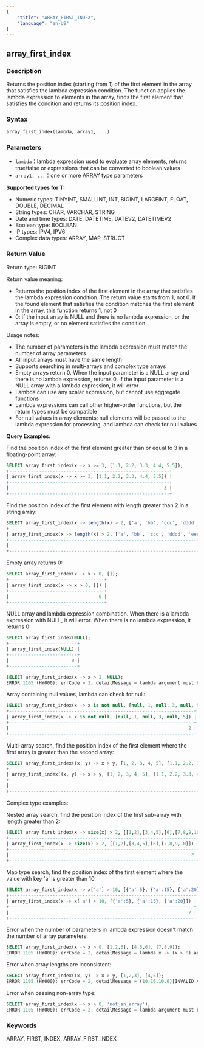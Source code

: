 ```yaml
---
{
    "title": "ARRAY_FIRST_INDEX",
    "language": "en-US"
}
---
```


## array_first_index

<version since="2.0.0">

</version>

### Description

Returns the position index (starting from 1) of the first element in the array that satisfies the lambda expression condition. The function applies the lambda expression to elements in the array, finds the first element that satisfies the condition and returns its position index.

### Syntax

```sql
array_first_index(lambda, array1, ...)
```

### Parameters

- `lambda`：lambda expression used to evaluate array elements, returns true/false or expressions that can be converted to boolean values
- `array1, ...`：one or more ARRAY<T> type parameters

**Supported types for T:**
- Numeric types: TINYINT, SMALLINT, INT, BIGINT, LARGEINT, FLOAT, DOUBLE, DECIMAL
- String types: CHAR, VARCHAR, STRING
- Date and time types: DATE, DATETIME, DATEV2, DATETIMEV2
- Boolean type: BOOLEAN
- IP types: IPV4, IPV6
- Complex data types: ARRAY, MAP, STRUCT

### Return Value

Return type: BIGINT

Return value meaning:
- Returns the position index of the first element in the array that satisfies the lambda expression condition. The return value starts from 1, not 0. If the found element that satisfies the condition matches the first element in the array, this function returns 1, not 0
- 0: if the input array is NULL and there is no lambda expression, or the array is empty, or no element satisfies the condition

Usage notes:
- The number of parameters in the lambda expression must match the number of array parameters
- All input arrays must have the same length
- Supports searching in multi-arrays and complex type arrays
- Empty arrays return 0. When the input parameter is a NULL array and there is no lambda expression, returns 0. If the input parameter is a NULL array with a lambda expression, it will error
- Lambda can use any scalar expression, but cannot use aggregate functions
- Lambda expressions can call other higher-order functions, but the return types must be compatible
- For null values in array elements: null elements will be passed to the lambda expression for processing, and lambda can check for null values

**Query Examples:**

Find the position index of the first element greater than or equal to 3 in a floating-point array:
```sql
SELECT array_first_index(x -> x >= 3, [1.1, 2.2, 3.3, 4.4, 5.5]);
+-----------------------------------------------------------+
| array_first_index(x -> x >= 3, [1.1, 2.2, 3.3, 4.4, 5.5]) |
+-----------------------------------------------------------+
|                                                         3 |
+-----------------------------------------------------------+
```

Find the position index of the first element with length greater than 2 in a string array:
```sql
SELECT array_first_index(x -> length(x) > 2, ['a', 'bb', 'ccc', 'dddd', 'eeeee']);
+----------------------------------------------------------------------------+
| array_first_index(x -> length(x) > 2, ['a', 'bb', 'ccc', 'dddd', 'eeeee']) |
+----------------------------------------------------------------------------+
|                                                                          3 |
+----------------------------------------------------------------------------+
```

Empty array returns 0:
```sql
SELECT array_first_index(x -> x > 0, []);
+-----------------------------------+
| array_first_index(x -> x > 0, []) |
+-----------------------------------+
|                                 0 |
+-----------------------------------+
```

NULL array and lambda expression combination. When there is a lambda expression with NULL, it will error. When there is no lambda expression, it returns 0:
```sql
SELECT array_first_index(NULL);
+-------------------------+
| array_first_index(NULL) |
+-------------------------+
|                       0 |
+-------------------------+

SELECT array_first_index(x -> x > 2, NULL);
ERROR 1105 (HY000): errCode = 2, detailMessage = lambda argument must be array but is NULL
```

Array containing null values, lambda can check for null:
```sql
SELECT array_first_index(x -> x is not null, [null, 1, null, 3, null, 5]);
+--------------------------------------------------------------------+
| array_first_index(x -> x is not null, [null, 1, null, 3, null, 5]) |
+--------------------------------------------------------------------+
|                                                                  2 |
+--------------------------------------------------------------------+
```

Multi-array search, find the position index of the first element where the first array is greater than the second array:
```sql
SELECT array_first_index((x, y) -> x > y, [1, 2, 3, 4, 5], [1.1, 2.2, 3.3, 4.4, 5.5]);
+--------------------------------------------------------------------------------+
| array_first_index((x, y) -> x > y, [1, 2, 3, 4, 5], [1.1, 2.2, 3.3, 4.4, 5.5]) |
+--------------------------------------------------------------------------------+
|                                                                              0 |
+--------------------------------------------------------------------------------+
```

Complex type examples:

Nested array search, find the position index of the first sub-array with length greater than 2:
```sql
SELECT array_first_index(x -> size(x) > 2, [[1,2],[3,4,5],[6],[7,8,9,10]]);
+---------------------------------------------------------------------+
| array_first_index(x -> size(x) > 2, [[1,2],[3,4,5],[6],[7,8,9,10]]) |
+---------------------------------------------------------------------+
|                                                                   2 |
+---------------------------------------------------------------------+
```

Map type search, find the position index of the first element where the value with key 'a' is greater than 10:
```sql
SELECT array_first_index(x -> x['a'] > 10, [{'a':5}, {'a':15}, {'a':20}]);
+--------------------------------------------------------------------+
| array_first_index(x -> x['a'] > 10, [{'a':5}, {'a':15}, {'a':20}]) |
+--------------------------------------------------------------------+
|                                                                  2 |
+--------------------------------------------------------------------+
```

Error when the number of parameters in lambda expression doesn't match the number of array parameters:
```sql
SELECT array_first_index(x -> x > 0, [1,2,3], [4,5,6], [7,8,9]);
ERROR 1105 (HY000): errCode = 2, detailMessage = lambda x -> (x > 0) arguments' size is not equal parameters' size
```

Error when array lengths are inconsistent:
```sql
SELECT array_first_index((x, y) -> x > y, [1,2,3], [4,5]);
ERROR 1105 (HY000): errCode = 2, detailMessage = (10.16.10.6)[INVALID_ARGUMENT]in array map function, the input column size are not equal completely, nested column data rows 1st size is 3, 2th size is 2.
```

Error when passing non-array type:
```sql
SELECT array_first_index(x -> x > 0, 'not_an_array');
ERROR 1105 (HY000): errCode = 2, detailMessage = lambda argument must be array but is 'not_an_array'
```

### Keywords

ARRAY, FIRST, INDEX, ARRAY_FIRST_INDEX
